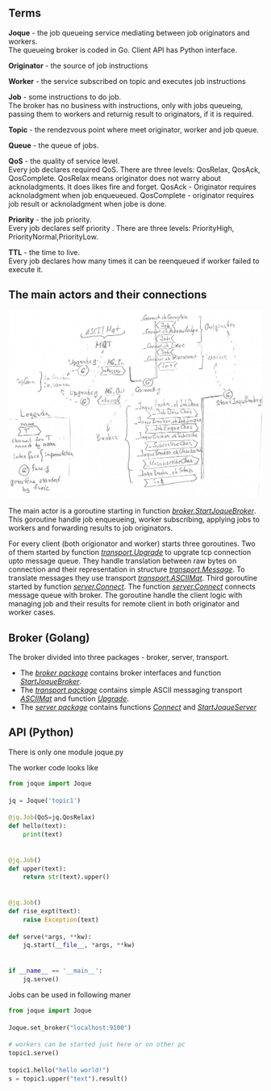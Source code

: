 ## Terms

__Joque__ - the job queueing service mediating between job originators and workers.   
   The queueing broker is coded in Go. Client API has Python interface.
   
__Originator__ - the source of job instructions

__Worker__ - the service subscribed on topic and executes job instructions

__Job__ - some instructions to do job.    
   The broker has no business with instructions, only with jobs queueing, passing them to workers and returnig result to originators, if it is required.

__Topic__ - the rendezvous point where meet originator, worker and job queue.

__Queue__ - the queue of jobs. 

__QoS__ - the quality of service level.   
   Every job declares required QoS. There are three levels: QosRelax, QosAck, QosComplete. QosRelax means originator does not warry about acknoladgments. It does likes fire and forget. QosAck - Originator requires acknoladgment when job enqueueued. QosComplete - originator requires job result or acknoladgment when jobe is done.
   
__Priority__  - the job priority.   
   Every job declares self priority . There are three levels: PriorityHigh, PriorityNormal,PriorityLow.
   
__TTL__  - the time to live.   
   Every job declares how many times it can be reenqueued if worker failed to execute it.
   
## The main actors and their connections

![](joque_1.jpg)
   
The main actor is a goroutine starting in function [_broker.StartJoqueBroker_](https://github.com/sudachen/joque/blob/master/go/broker/jqbroker.go#L311). This goroutine handle job enqueueing, worker subscribing, applying jobs to workers and forwarding results to job originators. 

For every client (both origionator and worker) starts three goroutines. Two of them started by function [_transport.Upgrade_](https://github.com/sudachen/joque/blob/master/go/transport/transport.go#L72) to upgrate tcp connection upto message queue. They handle translation between raw bytes on connection and their representation in structure [_transport.Message_](https://github.com/sudachen/joque/blob/master/go/transport/transport.go#L28). To translate messages they use transport [_transport.ASCIIMqt_](https://github.com/sudachen/joque/blob/master/go/transport/asciimqt.go#L15). Third goroutine started by function [_server.Connect_](https://github.com/sudachen/joque/blob/master/go/server/connect.go#L40). The function [_server.Connect_](https://github.com/sudachen/joque/blob/master/go/server/connect.go#L40) connects message queue with broker. The goroutine handle the client logic with managing job and their results for remote client in both originator and worker cases. 

## Broker (Golang)

The broker divided into three packages - broker, server, transport. 

* The [_broker package_](https://github.com/sudachen/joque/tree/master/go/broker) contains broker interfaces and function [_StartJoqueBroker_](https://github.com/sudachen/joque/blob/master/go/broker/jqbroker.go#L311).
* The [_transport package_](https://github.com/sudachen/joque/tree/master/go/transport) contains simple ASCII messaging transport [_ASCIIMqt_](https://github.com/sudachen/joque/blob/master/go/transport/asciimqt.go#L15) and function [_Upgrade_](https://github.com/sudachen/joque/blob/master/go/transport/transport.go#L72).
* The [_server package_](https://github.com/sudachen/joque/tree/master/go/server) contains functions [_Connect_](https://github.com/sudachen/joque/blob/master/go/server/connect.go#L40) and [_StartJoqueServer_](https://github.com/sudachen/joque/blob/master/go/server/server.go#L28)

## API (Python)

There is only one module joque.py 

The worker code looks like

```python
from joque import Joque

jq = Joque('topic1')

@jq.Job(QoS=jq.QosRelax)
def hello(text):
    print(text)


@jq.Job()
def upper(text):
    return str(text).upper()


@jq.Job()
def rise_expt(text):
    raise Exception(text)

def serve(*args, **kw):
    jq.start(__file__, *args, **kw)


if __name__ == '__main__':
    jq.serve()
```

Jobs can be used in following maner

```python
from joque import Joque

Joque.set_broker("localhost:9100")

# workers can be started just here or on other pc
topic1.serve()

topic1.hello("hello world!")
s = topic1.upper("text").result()
```

